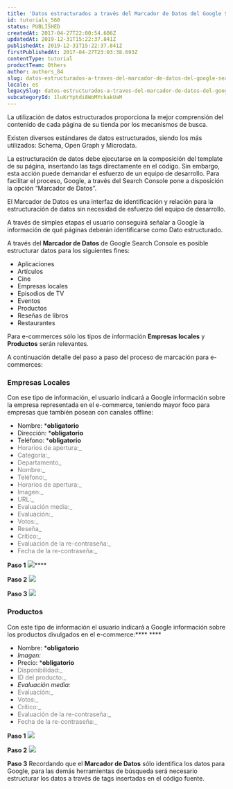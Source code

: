 ```yaml
---
title: 'Datos estructurados a través del Marcador de Datos del Google Search Console'
id: tutorials_560
status: PUBLISHED
createdAt: 2017-04-27T22:00:54.606Z
updatedAt: 2019-12-31T15:22:37.841Z
publishedAt: 2019-12-31T15:22:37.841Z
firstPublishedAt: 2017-04-27T23:03:38.693Z
contentType: tutorial
productTeam: Others
author: authors_84
slug: datos-estructurados-a-traves-del-marcador-de-datos-del-google-search-console
locale: es
legacySlug: datos-estructurados-a-traves-del-marcador-de-datos-del-google-search-console
subcategoryId: 1luKrYptdi8WoMYckakUaM
---
```


La utilización de datos estructurados proporciona la mejor comprensión del contenido de cada página de su tienda por los mecanismos de busca.

Existen diversos estándares de datos estructurados, siendo los más utilizados: Schema, Open Graph y Microdata.

La estructuración de datos debe ejecutarse en la composición del template de su página, insertando las tags directamente en el código. Sin embargo, esta acción puede demandar el esfuerzo de un equipo de desarrollo. Para facilitar el proceso, Google, a través del Search Console pone a disposición la opción “Marcador de Datos”.

El Marcador de Datos es una interfaz de identificación y relación para la estructuración de datos sin necesidad de esfuerzo del equipo de desarrollo.

A través de simples etapas el usuario conseguirá señalar a Google la información de qué páginas deberán identificarse como Dato estructurado.

A través del **Marcador de Datos** de Google Search Console es posible estructurar datos para los siguientes fines:

- Aplicaciones
- Artículos
- Cine
- Empresas locales
- Episodios de TV
- Eventos
- Productos
- Reseñas de libros
- Restaurantes

Para e-commerces sólo los tipos de información **Empresas locales** y **Productos** serán relevantes.

A continuación detalle del paso a paso del proceso de marcación para e-commerces:

### Empresas Locales

Con ese tipo de información, el usuario indicará a Google información sobre la empresa representada en el e-commerce, teniendo mayor foco para empresas que también posean con canales offline:

- Nombre: ***obligatorio**
- Dirección: ***obligatorio**
- Teléfono: ***obligatorio**
- <en style="color: gray">Horarios de apertura:_
- <en style="color: gray">Categoría:_
- <en style="color: gray">Departamento_
- <en style="color: gray">Nombre:_
- <en style="color: gray">Teléfono:_
- <en style="color: gray">Horarios de apertura:_
- <en style="color: gray">Imagen:_
- <en style="color: gray">URL:_
- <en style="color: gray">Evaluación media:_
- <en style="color: gray">Evaluación:_
- <en style="color: gray">Votos:_
- <en style="color: gray">Reseña_
- <en style="color: gray">Crítico:_
- <en style="color: gray">Evaluación de la re-contraseña:_
- <en style="color: gray">Fecha de la re-contraseña:_

**Paso 1**
![](//images.contentful.com/alneenqid6w5/2auEIkvBGMO8gqWqgA4u8q/0c53485d350f622ae184852c88688f0c/marcadordedados_step1.gif)****

**Paso 2**
![](//images.contentful.com/alneenqid6w5/62T28aRiUM0cOwOmiOQ2UA/8584923dd2b3c1f9f9bc7a782caee223/marcadordedados_step2_url_type.gif)

**Paso 3**
![](//images.contentful.com/alneenqid6w5/5YhbETD9mMMgsAeKGE2SMG/622bccd0df4e05462f7db9ae7bb05cf9/marcadordedados_step3_markup_business.gif)

### Productos

Con este tipo de información el usuario indicará a Google información sobre los productos divulgados en el e-commerce:**** ****

- Nombre: ***obligatorio**
- _Imagen:_
- Precio: ***obligatorio**
- <en style="color: gray">Disponibilidad:_
- <en style="color: gray">ID del producto:_
- _Evaluación media:_
- <en style="color: gray">Evaluación:_
- <en style="color: gray">Votos:_
- <en style="color: gray">Crítico:_
- <en style="color: gray">Evaluación de la re-contraseña:_
- <en style="color: gray">Fecha de la re-contraseña:_

**Paso 1**
![](//images.contentful.com/alneenqid6w5/5ARq4O3nna8gqGM8KasC4K/57999e6c592e985550758aaab1c15c06/marcadordedados_step2_url_type_product.gif)

**Paso 2**
![](//images.contentful.com/alneenqid6w5/1TNyUZzqLSOOO48gmCOQ26/d78f4f460a7d6caf864498db7f1ce2b2/marcadordedados_step3_markup_product.gif)

**Paso 3**
Recordando que el **Marcador de Datos** sólo identifica los datos para Google, para las demás herramientas de búsqueda será necesario estructurar los datos a través de tags insertadas en el código fuente.
